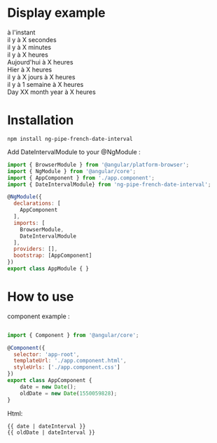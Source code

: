 # Display example
à l'instant  
il y à X secondes  
il y à X minutes  
il y à X heures  
Aujourd'hui à X heures  
Hier à X heures  
il y à X jours à X heures  
il y à 1 semaine à X heures  
Day XX month year à X heures  

# Installation

```
npm install ng-pipe-french-date-interval  
```

Add DateIntervalModule to your @NgModule :  

```js
import { BrowserModule } from '@angular/platform-browser';
import { NgModule } from '@angular/core';
import { AppComponent } from './app.component';
import { DateIntervalModule} from 'ng-pipe-french-date-interval';

@NgModule({
  declarations: [
    AppComponent
  ],
  imports: [
    BrowserModule,
    DateIntervalModule
  ],
  providers: [],
  bootstrap: [AppComponent]
})
export class AppModule { }
```  

# How to use  

component example :

```js

import { Component } from '@angular/core';

@Component({
  selector: 'app-root',
  templateUrl: './app.component.html',
  styleUrls: ['./app.component.css']
})
export class AppComponent {
    date = new Date();
    oldDate = new Date(1550059828);
}
```

Html:
```html
{{ date | dateInterval }}  
{{ oldDate | dateInterval }}
```

